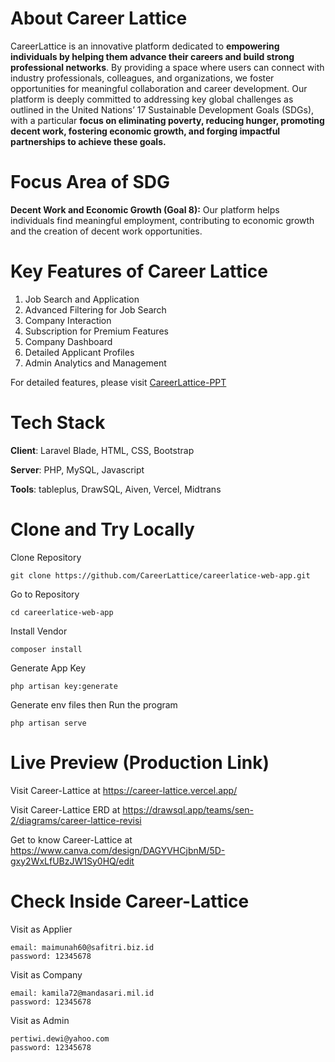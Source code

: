 # About Career Lattice
CareerLattice is an innovative platform dedicated to **empowering individuals by helping them advance their careers and build strong professional networks**. By providing a space where users can connect with industry professionals, colleagues, and organizations, we foster opportunities for meaningful collaboration and career development. Our platform is deeply committed to addressing key global challenges as outlined in the United Nations’ 17 Sustainable Development Goals (SDGs), with a particular **focus on eliminating poverty, reducing hunger, promoting decent work, fostering economic growth, and forging impactful partnerships to achieve these goals.**

# Focus Area of SDG
**Decent Work and Economic Growth (Goal 8):** Our platform helps individuals find meaningful employment, contributing to economic growth and the creation of decent work opportunities.

# Key Features of Career Lattice
1. Job Search and Application
2. Advanced Filtering for Job Search
3. Company Interaction
4. Subscription for Premium Features
5. Company Dashboard
6. Detailed Applicant Profiles
7. Admin Analytics and Management

For detailed features, please visit [CareerLattice-PPT](https://www.canva.com/design/DAGYVHCjbnM/5D-gxy2WxLfUBzJW1Sy0HQ/edit)

# Tech Stack
**Client**: Laravel Blade, HTML, CSS, Bootstrap

**Server**: PHP, MySQL, Javascript

**Tools**: tableplus, DrawSQL, Aiven, Vercel, Midtrans

# Clone and Try Locally
Clone Repository
```
git clone https://github.com/CareerLattice/careerlatice-web-app.git
```

Go to Repository
```
cd careerlatice-web-app
```

Install Vendor 
```
composer install
```

Generate App Key
```
php artisan key:generate
```

Generate env files then Run the program
```
php artisan serve
```

# Live Preview (Production Link)
Visit Career-Lattice at https://career-lattice.vercel.app/

Visit Career-Lattice ERD at https://drawsql.app/teams/sen-2/diagrams/career-lattice-revisi

Get to know Career-Lattice at https://www.canva.com/design/DAGYVHCjbnM/5D-gxy2WxLfUBzJW1Sy0HQ/edit

# Check Inside Career-Lattice

Visit as Applier
```
email: maimunah60@safitri.biz.id
password: 12345678
```
Visit as Company 
```
email: kamila72@mandasari.mil.id
password: 12345678
```
Visit as Admin
```
pertiwi.dewi@yahoo.com
password: 12345678
```


